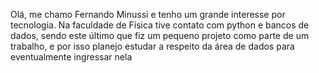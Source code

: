 Olá, me chamo Fernando Minussi e tenho um grande interesse por tecnologia. Na faculdade de Física tive contato com python e bancos de dados, sendo este último que fiz um pequeno projeto como parte de um trabalho, e por isso planejo estudar a respeito da área de dados para eventualmente ingressar nela
